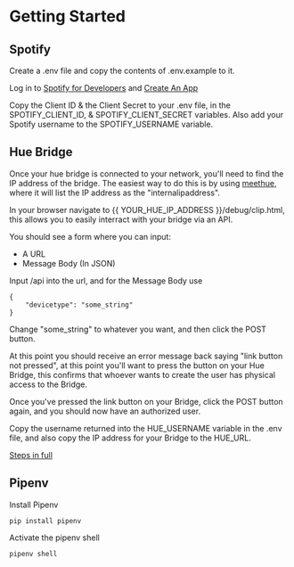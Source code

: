 # Getting Started

## Spotify
Create a .env file and copy the contents of .env.example to it.

Log in to [Spotify for Developers](https://developer.spotify.com/dashboard) and [Create An App](https://developer.spotify.com/dashboard/applications)

Copy the Client ID & the Client Secret to your .env file, in the SPOTIFY_CLIENT_ID, & SPOTIFY_CLIENT_SECRET variables. Also add your Spotify username to the SPOTIFY_USERNAME variable.

## Hue Bridge
Once your hue bridge is connected to your network, you'll need to find the IP address of the bridge. The easiest way to do this is by using [meethue](https://discovery.meethue.com/), where it will list the IP address as the "internalipaddress".

In your browser navigate to {{ YOUR_HUE_IP_ADDRESS }}/debug/clip.html, this allows you to easily interract with your bridge via an API.

You should see a form where you can input:
- A URL
- Message Body (In JSON)

Input /api into the url, and for the Message Body use
```
{
    "devicetype": "some_string"
}
```
Change "some_string" to whatever you want, and then click the POST button.

At this point you should receive an error message back saying "link button not pressed", at this point you'll want to press the button on your Hue Bridge, this confirms that whoever wants to create the user has physical access to the Bridge.

Once you've pressed the link button on your Bridge, click the POST button again, and you should now have an authorized user.

Copy the username returned into the HUE_USERNAME variable in the .env file, and also copy the IP address for your Bridge to the HUE_URL.

[Steps in full](https://developers.meethue.com/develop/get-started-2/)

## Pipenv

Install Pipenv

```
pip install pipenv
```

Activate the pipenv shell

```
pipenv shell
```


